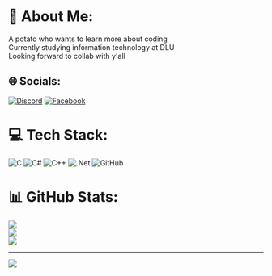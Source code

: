 # 💫 About Me:
A potato who wants to learn more about coding<br>Currently studying information technology at DLU<br>Looking forward to collab with y'all


## 🌐 Socials:
[![Discord](https://img.shields.io/badge/Discord-%237289DA.svg?logo=discord&logoColor=white)](https://discord.gg/889850864632750092) [![Facebook](https://img.shields.io/badge/Facebook-%231877F2.svg?logo=Facebook&logoColor=white)](https://facebook.com/Irys_Immergrün ) 

# 💻 Tech Stack:
![C](https://img.shields.io/badge/c-%2300599C.svg?style=for-the-badge&logo=c&logoColor=white) ![C#](https://img.shields.io/badge/c%23-%23239120.svg?style=for-the-badge&logo=csharp&logoColor=white) ![C++](https://img.shields.io/badge/c++-%2300599C.svg?style=for-the-badge&logo=c%2B%2B&logoColor=white) ![.Net](https://img.shields.io/badge/.NET-5C2D91?style=for-the-badge&logo=.net&logoColor=white) ![GitHub](https://img.shields.io/badge/github-%23121011.svg?style=for-the-badge&logo=github&logoColor=white)
# 📊 GitHub Stats:
![](https://github-readme-stats.vercel.app/api?username=iryssocool&theme=dark&hide_border=false&include_all_commits=false&count_private=false)<br/>
![](https://github-readme-streak-stats.herokuapp.com/?user=iryssocool&theme=dark&hide_border=false)<br/>
![](https://github-readme-stats.vercel.app/api/top-langs/?username=iryssocool&theme=dark&hide_border=false&include_all_commits=false&count_private=false&layout=compact)

---
[![](https://visitcount.itsvg.in/api?id=iryssocool&icon=0&color=0)](https://visitcount.itsvg.in)

<!-- Proudly created with GPRM ( https://gprm.itsvg.in ) -->
